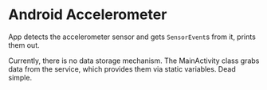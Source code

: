 # Android Accelerometer

App detects the accelerometer sensor and gets `SensorEvent`s from it, prints them out.

Currently, there is no data storage mechanism. The MainActivity class grabs data from the service, which provides them via static variables. Dead simple.
